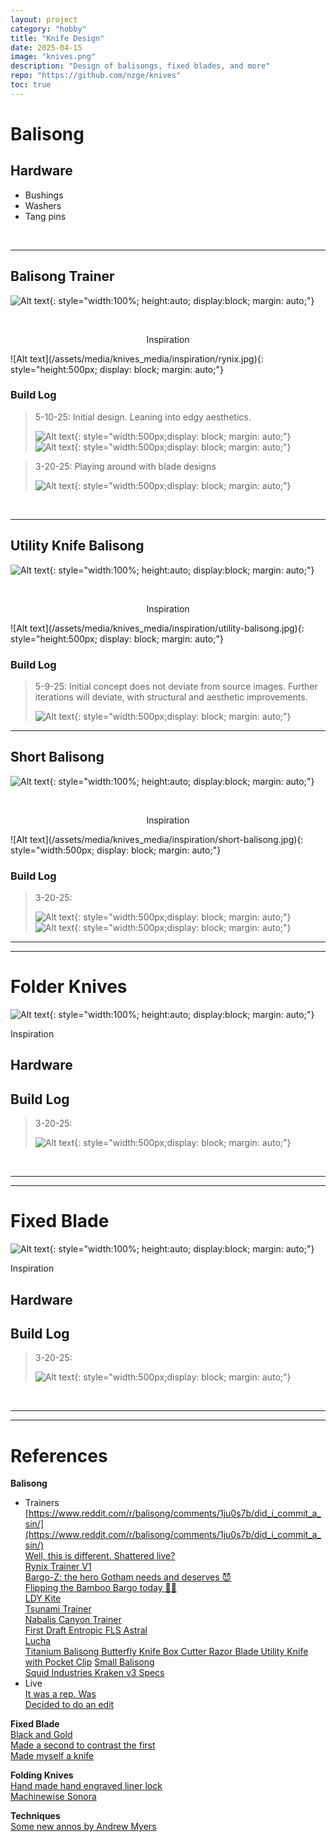 ```yaml
---
layout: project
category: "hobby"
title: "Knife Design"
date: 2025-04-15
image: "knives.png"
description: "Design of balisongs, fixed blades, and more"
repo: "https://github.com/nzge/knives"
toc: true
---
```


# Balisong

## Hardware
- Bushings
- Washers
- Tang pins

<br>

---

## Balisong Trainer

![Alt text](/assets/media/knives_media/trainer-bali-open_concept0_5-10-25.png){: 
style="width:100%; height:auto; display:block; margin: auto;"}

<br>

<p align="center">Inspiration</p>
![Alt text](/assets/media/knives_media/inspiration/rynix.jpg){: 
style="height:500px; display: block; margin: auto;"}

### Build Log

> 5-10-25: Initial design. Leaning into edgy aesthetics.
>
> ![Alt text](/assets/media/knives_media/trainer-bali-open_concept0_5-10-25.png){: 
style="width:500px;display: block; margin: auto;"}
> ![Alt text](/assets/media/knives_media/trainer-bali-close_concept0_5-10-25.png){: 
style="width:500px;display: block; margin: auto;"}

> 3-20-25: Playing around with blade designs
>
> ![Alt text](/assets/media/knives_media/balisong-blade_proto1.png){: 
style="width:500px;display: block; margin: auto;"}

<br>

---

## Utility Knife Balisong

![Alt text](/assets/media/knives_media/util-bali_concept0_5-9-25.png){: 
style="width:100%; height:auto; display:block; margin: auto;"}

<br>

<p align="center">Inspiration</p>
![Alt text](/assets/media/knives_media/inspiration/utility-balisong.jpg){: 
style="height:500px; display: block; margin: auto;"}


### Build Log

> 5-9-25: Initial concept does not deviate from source images. Further iterations will deviate, with structural and aesthetic improvements.
>
> ![Alt text](/assets/media/knives_media/util-bali_concept0_5-9-25.png){: 
style="width:500px;display: block; margin: auto;"}

---

## Short Balisong

![Alt text](/assets/media/knives_media/short-bali-open_concept0_5-10-25.png){: 
style="width:100%; height:auto; display:block; margin: auto;"}

<br>

<p align="center">Inspiration</p>
![Alt text](/assets/media/knives_media/inspiration/short-balisong.jpg){: 
style="width:500px; display: block; margin: auto;"}


### Build Log

> 3-20-25: 
>
> ![Alt text](/assets/media/knives_media/short-bali-open_concept0_5-10-25.png){: 
style="width:500px;display: block; margin: auto;"}
> ![Alt text](/assets/media/knives_media/short-bali-close_concept0_5-10-25.png){: 
style="width:500px;display: block; margin: auto;"}

---
---

# Folder Knives

![Alt text](/assets/media/knives_media/short-bali-open_concept0_5-10-25.png){: 
style="width:100%; height:auto; display:block; margin: auto;"}

Inspiration
<div id="fold-knives"></div>
<script>
  const foldknives = [
    { src: "/assets/media/knives_media/inspiration/folder1.jpg", caption: " ", title: " " },
    { src: "/assets/media/knives_media/inspiration/balisong-blade_proto1.png", caption: " ", title: " " },
    { src: "/assets/media/knives_media/inspiration/balisong-blade_proto1.png", caption: " ", title: " " },
  ];
  new Slideshow(foldknives, 'fold-knives');
</script>

## Hardware


## Build Log

> 3-20-25: 
>
> ![Alt text](/assets/media/knives_media/short-bali-open_concept0_5-10-25.png){: 
style="width:500px;display: block; margin: auto;"}

<br>

---
---

# Fixed Blade

![Alt text](/assets/media/knives_media/short-bali-open_concept0_5-10-25.png){: 
style="width:100%; height:auto; display:block; margin: auto;"}

Inspiration
<div id="fixed-knives"></div>
<script>
  const fixedknives = [
    { src: "/assets/media/knives_media/inspiration/balisong-blade_proto1.png", caption: " ", title: " " },
    { src: "/assets/media/knives_media/inspiration/balisong-blade_proto1.png", caption: " ", title: " " },
    { src: "/assets/media/knives_media/inspiration/balisong-blade_proto1.png", caption: " ", title: " " },
  ];
  new Slideshow(fixedknives, 'fixed-knives');
</script>

## Hardware


## Build Log

> 3-20-25: 
>
> ![Alt text](/assets/media/knives_media/short-bali-open_concept0_5-10-25.png){: 
style="width:500px;display: block; margin: auto;"}

<br>

---
---

# References

**Balisong**

- Trainers  
[https://www.reddit.com/r/balisong/comments/1ju0s7b/did_i_commit_a_sin/](https://www.reddit.com/r/balisong/comments/1ju0s7b/did_i_commit_a_sin/)  
[Well, this is different. Shattered live?](https://www.reddit.com/r/balisong/comments/1k6g221/well_this_is_different_shattered_live/)  
[Rynix Trainer V1](https://lyphryx.com/products/rynix-trainer-v1?variant=46399204327662)  
[Bargo-Z: the hero Gotham needs and deserves 😈](https://www.reddit.com/r/balisong/comments/1czsn8x/bargoz_the_hero_gotham_needs_and_deserves/)  
[Flipping the Bamboo Bargo today 🤘🎍](https://www.reddit.com/r/balisong/comments/1k62bk9/flipping_the_bamboo_bargo_today/)  
[LDY Kite](https://ldybalisong.net/products/kite)  
[Tsunami Trainer](https://www.squidindustries.co/products/satin-tsunami-trainer)  
[Nabalis Canyon Trainer](https://nabalis.com/products/nabalis-canyon-ss-balisong-butterfly-knife-trainer?srsltid=AfmBOopLi1oV-RWiaAxSESpM1iYjZXHdC-m6VDBCqFEiwmWuBuzjV55d)  
[First Draft Entropic FLS Astral](https://www.reddit.com/r/balisong/comments/1k3zyrr/first_draft_entropic_fls_astral/)  
[Lucha](https://kershaw.kaiusa.com/lucha.html)  
[Titanium Balisong Butterfly Knife Box Cutter Razor Blade Utility Knife with Pocket Clip](https://www.arenaaccessories.com/Titanium-Balisong-Butterfly-Knife-Box-Cutter-Razor-Blade-Utility-Knife-with-Pocket-Clip_p_2666.html)
[Small Balisong](https://www.reddit.com/r/knives/comments/13b4c7z/small_balisong/)  
[Squid Industries Kraken v3 Specs](https://www.squidindustries.co/pages/kraken-v25-specs?srsltid=AfmBOooj2xkJbij5ryXiKqvy2bQpdQM5Wx2wg5p6lxU9zEU4UOKv4NWt)
- Live  
[It was a rep. Was](https://www.reddit.com/r/balisong/comments/1k2uafr/it_was_a_rep_was/)  
[Decided to do an edit](https://www.reddit.com/r/balisong/comments/1k30x7s/decided_to_do_an_edit/)  

**Fixed Blade**  
[Black and Gold](https://www.reddit.com/r/knifemaking/comments/1jbzbvl/black_and_gold/)  
[Made a second to contrast the first](https://www.reddit.com/r/knifemaking/comments/1iy0n50/made_a_second_to_contrast_the_first/)  
[Made myself a knife](https://www.reddit.com/r/knifemaking/comments/1iwa5p3/made_myself_a_knife/)  

**Folding Knives**  
[Hand made hand engraved liner lock](https://www.reddit.com/r/knifemaking/comments/1ivwkzl/hand_made_hand_engraved_liner_lock/)  
[Machinewise Sonora](https://machinewise.store/products/sonora-book-list)  

**Techniques**  
[Some new annos by Andrew Myers](https://www.reddit.com/r/balisong/comments/1kclobn/some_new_annos_by_andrew_myers/)  